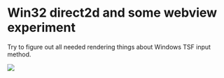 # Win32 direct2d and some webview experiment

Try to figure out all needed rendering things about Windows TSF input method.

![](https://s2.loli.net/2025/03/20/oYSiLCGbxgO9s8t.png)
